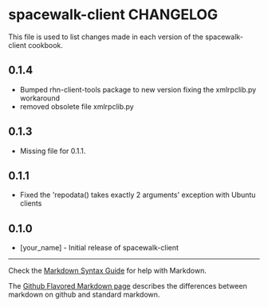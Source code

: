 spacewalk-client CHANGELOG
==========================

This file is used to list changes made in each version of the spacewalk-client cookbook.

0.1.4
-----
- Bumped rhn-client-tools package to new version fixing the xmlrpclib.py workaround
- removed obsolete file xmlrpclib.py

0.1.3
-----
- Missing file for 0.1.1. 

0.1.1
-----
- Fixed the 'repodata() takes exactly 2 arguments' exception with Ubuntu clients

0.1.0
-----
- [your_name] - Initial release of spacewalk-client

- - -
Check the [Markdown Syntax Guide](http://daringfireball.net/projects/markdown/syntax) for help with Markdown.

The [Github Flavored Markdown page](http://github.github.com/github-flavored-markdown/) describes the differences between markdown on github and standard markdown.
